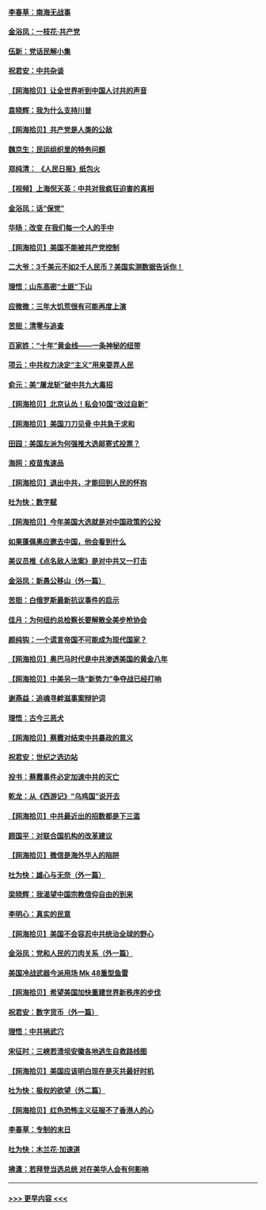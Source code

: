 #### [李春草：南海无战事](../pages/nsc993/n12371159.md?t=09010651) 
#### [金浴凤：一枝花·共产党](../pages/nsc993/n12368757.md?t=09010651) 
#### [伍新：党话民解小集](../pages/nsc993/n12366907.md?t=09010651) 
#### [祝君安：中共杂谈](../pages/nsc993/n12366076.md?t=09010651) 
#### [【网海拾贝】让全世界听到中国人讨共的声音](../pages/nsc993/n12365569.md?t=09010651) 
#### [袁晓辉：我为什么支持川普](../pages/nsc993/n12362670.md?t=09010651) 
#### [【网海拾贝】共产党是人类的公敌](../pages/nsc993/n12363182.md?t=09010651) 
#### [魏京生：民运组织里的特务问题](../pages/nsc993/n12363010.md?t=09010651) 
#### [郑纯清： 《人民日报》纸包火](../pages/nsc993/n12362706.md?t=09010651) 
#### [【视频】上海倪天英：中共对我疯狂迫害的真相](../pages/nsc993/n12356341.md?t=09010651) 
#### [金浴凤：话“保党”](../pages/nsc993/n12361867.md?t=09010651) 
#### [华旸：改变 在我们每一个人的手中](../pages/nsc993/n12361774.md?t=09010651) 
#### [【网海拾贝】美国不能被共产党控制](../pages/nsc993/n12360271.md?t=09010651) 
#### [二大爷：3千美元不如2千人民币？美国实测数据告诉你！](../pages/nsc993/n12358563.md?t=09010651) 
#### [理悟：山东高密“土匪”下山](../pages/nsc993/n12358535.md?t=09010651) 
#### [应微微：三年大饥荒很有可能再度上演](../pages/nsc993/n12358523.md?t=09010651) 
#### [苦胆：清零与追查](../pages/nsc993/n12358501.md?t=09010651) 
#### [百家姓：“十年”黄金线——一条神秘的纽带](../pages/nsc993/n12358319.md?t=09010651) 
#### [项云：中共权力决定“主义”用来耍弄人民](../pages/nsc993/n12358172.md?t=09010651) 
#### [俞元：美“屠龙斩”破中共九大毒招](../pages/nsc993/n12357822.md?t=09010651) 
#### [【网海拾贝】北京认怂！私会10国“改过自新”](../pages/nsc993/n12357784.md?t=09010651) 
#### [【网海拾贝】美国刀刀见骨 中共急于求和](../pages/nsc993/n12355511.md?t=09010651) 
#### [田园：美国左派为何强推大选邮寄式投票？](../pages/nsc993/n12352963.md?t=09010651) 
#### [海网：疫苗鬼速品](../pages/nsc993/n12354438.md?t=09010651) 
#### [【网海拾贝】退出中共，才能回到人民的怀抱](../pages/nsc993/n12352634.md?t=09010651) 
#### [吐为快：数字赋](../pages/nsc993/n12352317.md?t=09010651) 
#### [【网海拾贝】今年美国大选就是对中国政策的公投](../pages/nsc993/n12350973.md?t=09010651) 
#### [如果蓬佩奥应邀去中国，他会看到什么](../pages/nsc993/n12350945.md?t=09010651) 
#### [美议员推《点名敌人法案》是对中共又一打击](../pages/nsc993/n12350765.md?t=09010651) 
#### [金浴凤：新愚公移山（外一篇）](../pages/nsc993/n12350253.md?t=09010651) 
#### [苦胆：白俄罗斯最新抗议事件的启示](../pages/nsc993/n12349989.md?t=09010651) 
#### [佳月：为何纽约总检察长要解散全美步枪协会](../pages/nsc993/n12349939.md?t=09010651) 
#### [颜纯钩：一个谎言帝国不可能成为现代国家？](../pages/nsc993/n12349898.md?t=09010651) 
#### [【网海拾贝】奥巴马时代是中共渗透美国的黄金八年](../pages/nsc993/n12349284.md?t=09010651) 
#### [【网海拾贝】中美另一场“新势力”争夺战已经打响](../pages/nsc993/n12346998.md?t=09010651) 
#### [谢燕益：追魂寻衅滋事案辩护词](../pages/nsc993/n12346892.md?t=09010651) 
#### [理悟：古今三恶犬](../pages/nsc993/n12345190.md?t=09010651) 
#### [【网海拾贝】蔡霞对结束中共暴政的意义](../pages/nsc993/n12344263.md?t=09010651) 
#### [祝君安：世纪之选边站](../pages/nsc993/n12342382.md?t=09010651) 
#### [投书：蔡霞事件必定加速中共的灭亡](../pages/nsc993/n12341881.md?t=09010651) 
#### [乾龙：从《西游记》“乌鸡国”说开去](../pages/nsc993/n12341690.md?t=09010651) 
#### [【网海拾贝】中共最近出的招数都是下三滥](../pages/nsc993/n12341593.md?t=09010651) 
#### [顾国平：对联合国机构的改革建议](../pages/nsc993/n12339928.md?t=09010651) 
#### [【网海拾贝】微信是海外华人的陷阱](../pages/nsc993/n12338868.md?t=09010651) 
#### [吐为快：雄心与无奈（外一篇）](../pages/nsc993/n12338132.md?t=09010651) 
#### [梁晓辉：我渴望中国宗教信仰自由的到来](../pages/nsc993/n12336657.md?t=09010651) 
#### [李明心：真实的民意](../pages/nsc993/n12336089.md?t=09010651) 
#### [【网海拾贝】美国不会容忍中共统治全球的野心](../pages/nsc993/n12336063.md?t=09010651) 
#### [金浴凤：党和人民的刀肉关系（外一篇）](../pages/nsc993/n12335834.md?t=09010651) 
#### [美国冷战武器今派用场 Mk 48重型鱼雷](../pages/nsc993/n12335354.md?t=09010651) 
#### [【网海拾贝】希望美国加快重建世界新秩序的步伐](../pages/nsc993/n12334224.md?t=09010651) 
#### [祝君安：数字货币（外一篇）](../pages/nsc993/n12334186.md?t=09010651) 
#### [理悟：中共祸武穴](../pages/nsc993/n12333962.md?t=09010651) 
#### [宋征时：三峡若溃坝安徽各地逃生自救路线图](../pages/nsc993/n12332450.md?t=09010651) 
#### [【网海拾贝】美国应该明白现在是灭共最好时机](../pages/nsc993/n12332313.md?t=09010651) 
#### [吐为快：极权的欲望（外二篇）](../pages/nsc993/n12332089.md?t=09010651) 
#### [【网海拾贝】红色恐怖主义征服不了香港人的心](../pages/nsc993/n12329296.md?t=09010651) 
#### [李春草：专制的末日](../pages/nsc993/n12329079.md?t=09010651) 
#### [吐为快：木兰花‧加速道](../pages/nsc993/n12327366.md?t=09010651) 
#### [拂潇：若拜登当选总统 对在美华人会有何影响](../pages/nsc993/n12295996.md?t=09010651) 

----
#### [ >>> 更早内容 <<< ](../indexes/nsc993-earlier.md)
